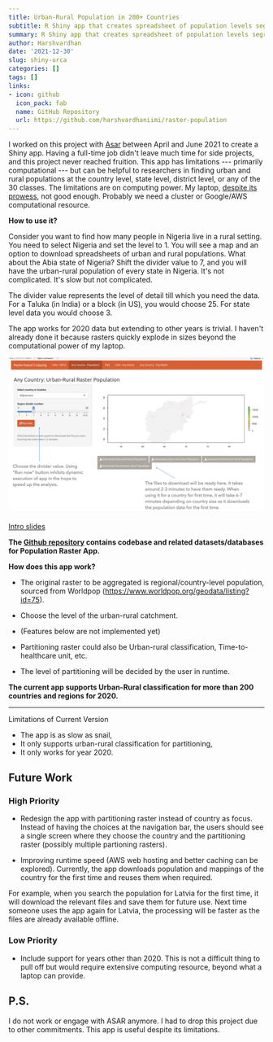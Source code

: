 ```yaml
---
title: Urban-Rural Population in 200+ Countries
subtitle: R Shiny app that creates spreadsheet of population levels segregated at district, state, or any other level
summary: R Shiny app that creates spreadsheet of population levels segregated at district, state, or any other level
author: Harshvardhan
date: '2021-12-30'
slug: shiny-urca
categories: []
tags: []
links:
- icon: github
  icon_pack: fab
  name: GitHub Repository
  url: https://github.com/harshvardhaniimi/raster-population
---
```


I worked on this project with [Asar](https://www.asarforindia.org/) between April and June 2021 to create a Shiny app. Having a full-time job didn't leave much time for side projects, and this project never reached fruition. This app has limitations --- primarily computational --- but can be helpful to researchers in finding urban and rural populations at the country level, state level, district level, or any of the 30 classes. The limitations are on computing power. My laptop, [despite its prowess](/how-fast-is-m1/), not good enough. Probably we need a cluster or Google/AWS computational resource.

**How to use it?**

Consider you want to find how many people in Nigeria live in a rural setting. You need to select Nigeria and set the level to 1. You will see a map and an option to download spreadsheets of urban and rural populations. What about the Abia state of Nigeria? Shift the divider value to 7, and you will have the urban-rural population of every state in Nigeria. It's not complicated. It's slow but not complicated.

The divider value represents the level of detail till which you need the data. For a Taluka (in India) or a block (in US), you would choose 25. For state level data you would choose 3.

The app works for 2020 data but extending to other years is trivial. I haven't already done it because rasters quickly explode in sizes beyond the computational power of my laptop.

![You have to choose the country and then the divider value. 29 would be most detailed (till a plot) and 1 would be most aggregated (for a country).](featured-hex.png "Screenshot of the web app")

[Intro slides](https://github.com/harshvardhaniimi/raster-population/blob/main/Slides.pdf)

**The [Github repository](https://github.com/harshvardhaniimi/raster-population) contains codebase and related datasets/databases for Population Raster App.**

**How does this app work?**

-   The original raster to be aggregated is regional/country-level population, sourced from Worldpop (<https://www.worldpop.org/geodata/listing?id=75>).

-   Choose the level of the urban-rural catchment.

-   (Features below are not implemented yet)

-   Partitioning raster could also be Urban-rural classification, Time-to-healthcare unit, etc.

-   The level of partitioning will be decided by the user in runtime.

**The current app supports Urban-Rural classification for more than 200 countries and regions for 2020.**

------------------------------------------------------------------------

Limitations of Current Version

-   The app is as slow as snail,
-   It only supports urban-rural classification for partitioning,
-   It only works for year 2020.

## Future Work

### High Priority

-   Redesign the app with partitioning raster instead of country as focus. Instead of having the choices at the navigation bar, the users should see a single screen where they choose the country and the partitioning raster (possibly multiple partioning rasters).

-   Improving runtime speed (AWS web hosting and better caching can be explored). Currently, the app downloads population and mappings of the country for the first time and reuses them when required.

For example, when you search the population for Latvia for the first time, it will download the relevant files and save them for future use. Next time someone uses the app again for Latvia, the processing will be faster as the files are already available offline.

### Low Priority

-   Include support for years other than 2020. This is not a difficult thing to pull off but would require extensive computing resource, beyond what a laptop can provide.

## P.S.

I do not work or engage with ASAR anymore. I had to drop this project due to other commitments. This app is useful despite its limitations.
